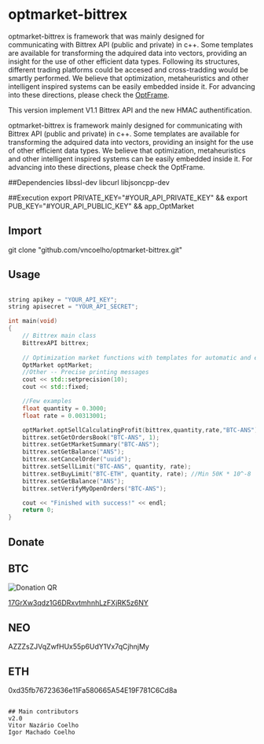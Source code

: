 optmarket-bittrex
==========

optmarket-bittrex is framework that was mainly designed for communicating with Bittrex API (public and private) in c++.
Some templates are available for transforming the adquired data into vectors, providing an insight for the use of other efficient data types.
Following its structures, different trading platforms could be accesed and cross-tradding would be smartly performed.
We believe that optimization, metaheuristics and other intelligent inspired systems can be easily embedded inside it.
For advancing into these directions, please check the [OptFrame](https://sourceforge.net/projects/optframe/).

This version implement V1.1 Bittrex API and the new HMAC authentification.

optmarket-bittrex is framework mainly designed for communicating with Bittrex API (public and private) in c++. Some templates are available for transforming the adquired data into vectors, providing an insight for the use of other efficient data types. We believe that optimization, metaheuristics and other intelligent inspired systems can be easily embedded inside it. For advancing into these directions, please check the OptFrame.


##Dependencies
libssl-dev
libcurl
libjsoncpp-dev


##Execution
export PRIVATE_KEY="#YOUR_API_PRIVATE_KEY" && export PUB_KEY="#YOUR_API_PUBLIC_KEY" && app_OptMarket

## Import
git clone "github.com/vncoelho/optmarket-bittrex.git"
	
## Usage
~~~ c++

string apikey = "YOUR_API_KEY";
string apisecret = "YOUR_API_SECRET";

int main(void)
{
	// Bittrex main class
	BittrexAPI bittrex;
	
	// Optimization market functions with templates for automatic and expert training
	OptMarket optMarket;
	//Other -- Precise printing messages
	cout << std::setprecision(10);
	cout << std::fixed;

	//Few examples
	float quantity = 0.3000;
	float rate = 0.00313001;

	optMarket.optSellCalculatingProfit(bittrex,quantity,rate,"BTC-ANS");
	bittrex.setGetOrdersBook("BTC-ANS", 1);
	bittrex.setGetMarketSummary("BTC-ANS");
	bittrex.setGetBalance("ANS");
	bittrex.setCancelOrder("uuid");
	bittrex.setSellLimit("BTC-ANS", quantity, rate);
	bittrex.setBuyLimit("BTC-ETH", quantity, rate); //Min 50K * 10^-8
	bittrex.setGetBalance("ANS");
	bittrex.setVerifyMyOpenOrders("BTC-ANS");

	cout << "Finished with success!" << endl;
	return 0;
}
~~~	

Donate
------

## BTC
![Donation QR](http://i.imgur.com/xC5SnSL.png)

[17GrXw3qdz1G6DRxvtmhnhLzFXjRK5z6NY](http://i.imgur.com/xC5SnSL.png)

## NEO
AZZZsZJVqZwfHUx55p6UdY1Vx7qCjhnjMy

## ETH
0xd35fb76723636e11Fa580665A54E19F781C6Cd8a
~~~

## Main contributors
v2.0
Vitor Nazário Coelho
Igor Machado Coelho
